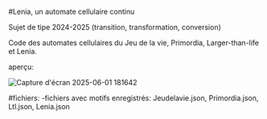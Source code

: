 #Lenia, un automate cellulaire continu

Sujet de tipe 2024-2025 (transition, transformation, conversion)

Code des automates cellulaires du Jeu de la vie, Primordia, Larger-than-life et Lenia.


aperçu:

![Capture d'écran 2025-06-01 181642](https://github.com/user-attachments/assets/a075c9f7-2d69-4682-9e07-e9adca5ca08e)


#fichiers:
-fichiers  avec motifs enregistrés:
Jeudelavie.json,
Primordia.json,
Ltl.json,
Lenia.json
